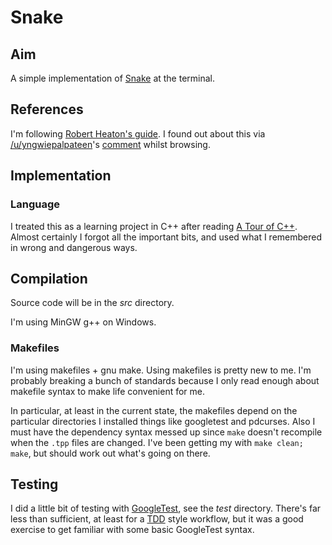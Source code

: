 # Snake

## Aim
A simple implementation of [Snake](https://en.wikipedia.org/wiki/Snake_(video_game_genre)) at the terminal.

## References
I'm following [Robert Heaton's guide](https://robertheaton.com/2018/12/02/programming-project-5-snake/). I found out about this via [/u/yngwiepalpateen](https://www.reddit.com/user/yngwiepalpateen)'s [comment](https://www.reddit.com/r/programming/comments/eixhuy/the_polygons_of_another_world/fcukjjg/) whilst browsing.

## Implementation
### Language
I treated this as a learning project in C++ after reading [A Tour of C++](http://www.stroustrup.com/tour2.html). Almost certainly I forgot all the important bits, and used what I remembered in wrong and dangerous ways.

## Compilation
Source code will be in the *src* directory.

I'm using MinGW g++ on Windows.

### Makefiles
I'm using makefiles + gnu make. Using makefiles is pretty new to me. I'm probably breaking a bunch of standards because I only read enough about makefile syntax to make life convenient for me.

In particular, at least in the current state, the makefiles depend on the particular directories I installed things like googletest and pdcurses. Also I must have the dependency syntax messed up since `make` doesn't recompile when the `.tpp` files are changed. I've been getting my with `make clean; make`, but should work out what's going on there.

## Testing
I did a little bit of testing with [GoogleTest](https://github.com/google/googletest), see the *test* directory. There's far less than sufficient, at least for a [TDD](https://en.wikipedia.org/wiki/Test-driven_development) style workflow, but it was a good exercise to get familiar with some basic GoogleTest syntax.